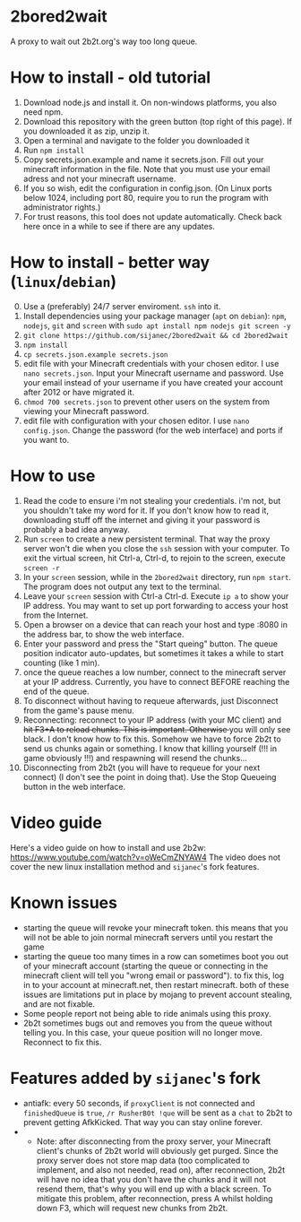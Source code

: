 # 2bored2wait
A proxy to wait out 2b2t.org's way too long queue.


# How to install - old tutorial
1. Download node.js and install it. On non-windows platforms, you also need npm.
2. Download this repository with the green button (top right of this page). If you downloaded it as zip, unzip it.
3. Open a terminal and navigate to the folder you downloaded it
4. Run `npm install`
5. Copy secrets.json.example and name it secrets.json. Fill out your minecraft information in the file. Note that you must use your email adress and not your minecraft username.
6. If you so wish, edit the configuration in config.json. (On Linux ports below 1024, including port 80, require you to run the program with administrator rights.)
7. For trust reasons, this tool does not update automatically. Check back here once in a while to see if there are any updates.

# How to install - better way (`linux`/`debian`)
0. Use a (preferably) 24/7 server enviroment. `ssh` into it.
1. Install dependencies using your package manager (`apt` on `debian`): `npm`, `nodejs`, `git` and `screen` with `sudo apt install npm nodejs git screen -y`
2. `git clone https://github.com/sijanec/2bored2wait && cd 2bored2wait`
3. `npm install`
4. `cp secrets.json.example secrets.json`
5. edit file with your Minecraft credentials with your chosen editor. I use `nano secrets.json`. Input your Minecraft username and password. Use your email instead of your username if you have created your account after 2012 or have migrated it.
6. `chmod 700 secrets.json` to prevent other users on the system from viewing your Minecraft password.
7. edit file with configuration with your chosen editor. I use `nano config.json`. Change the password (for the web interface) and ports if you want to.

# How to use
1. Read the code to ensure i'm not stealing your credentials. i'm not, but you shouldn't take my word for it. If you don't know how to read it, downloading stuff off the internet and giving it your password is probably a bad idea anyway.
2. Run `screen` to create a new persistent terminal. That way the proxy server won't die when you close the `ssh` session with your computer. To exit the virtual screen, hit Ctrl-a, Ctrl-d, to rejoin to the screen, execute `screen -r`
3. In your `screen` session, while in the `2bored2wait` directory, run `npm start`. The program does not output any text to the terminal.
4. Leave your `screen` session with Ctrl-a Ctrl-d. Execute `ip a` to show your IP address. You may want to set up port forwarding to access your host from the Internet.
5. Open a browser on a device that can reach your host and type <your-IP>:8080 in the address bar, to show the web interface.
6. Enter your password and press the "Start queing" button. The queue position indicator auto-updates, but sometimes it takes a while to start counting (like 1 min).
7. once the queue reaches a low number, connect to the minecraft server at your IP address. Currently, you have to connect BEFORE reaching the end of the queue.
8. To disconnect without having to requeue afterwards, just Disconnect from the game's pause menu.
9. Reconnecting: reconnect to your IP address (with your MC client) and <del>hit F3+A to reload chunks. This is important. Otherwise </del> you will only see black. I don't know how to fix this. Somehow we have to force 2b2t to send us chunks again or something. I know that kiIIing yourself (!!! in game obviously !!!) and respawning will resend the chunks...
10. Disconnecting from 2b2t (you will have to requeue for your next connect) (I don't see the point in doing that). Use the Stop Queueing button in the web interface.

# Video guide
Here's a video guide on how to install and use 2b2w: https://www.youtube.com/watch?v=oWeCmZNYAW4 
The video does not cover the new linux installation method and `sijanec`'s fork features.

# Known issues
- starting the queue will revoke your minecraft token. this means that you will not be able to join normal minecraft servers until you restart the game
- starting the queue too many times in a row can sometimes boot you out of your minecraft account (starting the queue or connecting in the minecraft client will tell you "wrong email or password"). to fix this, log in to your account at minecraft.net, then restart minecraft. both of these issues are limitations put in place by mojang to prevent account stealing, and are not fixable.
- Some people report not being able to ride animals using this proxy.
- 2b2t sometimes bugs out and removes you from the queue without telling you. In this case, your queue position will no longer move. Reconnect to fix this.

# Features added by `sijanec`'s fork
- antiafk: every 50 seconds, if `proxyClient` is not connected and `finishedQueue` is `true`, `/r RusherB0t !que` will be sent as a `chat` to 2b2t to prevent getting AfkKicked. That way you can stay online forever.
- - Note: after disconnecting from the proxy server, your Minecraft client's chunks of 2b2t world will obviously get purged. Since the proxy server does not store map data (too complicated to implement, and also not needed, read on), after reconnection, 2b2t will have no idea that you don't have the chunks and it will not resend them, that's why you will end up with a black screen. To mitigate this problem, after reconnection, press A whilst holding down F3, which will request new chunks from 2b2t.
